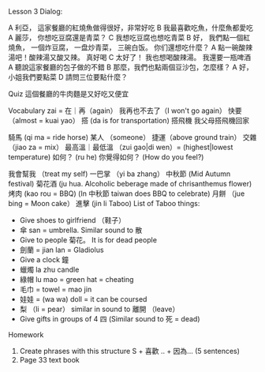 Lesson 3 Dialog:

A 利亞， 這家餐廳的紅燒魚做得很好，非常好吃
B 我最喜歡吃魚，什麼魚都愛吃
A 麗莎， 你想吃豆腐還是青菜？
C 我想吃豆腐也想吃青菜
B 好， 我們點一個紅燒魚， 一個炸豆腐， 一盘炒青菜， 三碗白饭。 你们還想吃什麼？
A 點一碗酸辣湯吧！酸辣湯又酸又辣。 真好喝
C 太好了！ 我也想喝酸辣湯。 我還要一瓶啤酒
A 聽說這家餐廳的包子做的不錯
B 那麼，我們也點兩個豆沙包，怎麼樣？
A 好，小姐我們要點菜
D 請問三位要點什麼？

Quiz
這個餐廳的牛肉麵是又好吃又便宜

Vocabulary
zai = 在｜再（again）
我再也不去了（I won't go again）
快要 （almost = kuai yao）
搭 (da is for transportation) 搭飛機 
我父母搭飛機回家

騎馬 (qi ma = ride horse)
某人 （someone）
捷運（above ground train）
交雜 （jiao za = mix）
最高溫｜最低溫 （zui gao|di wen）= (highest|lowest temperature)
如何？  (ru he)
你覺得如何？ (How do you feel?)

我會幫我 （treat my self)
一巴掌 （yi ba zhang）
中秋節 (Mid Autumn festival)
菊花酒 (ju hua. Alcoholic beberage made of chrisanthemus flower)
烤肉 (kao rou = BBQ) (In 中秋節 taiwan does BBQ to celebrate)
月餅 （jue bing = Moon cake）
進擊 (jin li Taboo)
List of Taboo things:
- Give shoes to girlfriend （鞋子）
- 傘 san = umbrella. Similar sound to 散
- Give to people 菊花。 It is for dead people
- 劍蘭 = jian lan = Gladiolus
- Give a clock 鐘
- 蠟燭 la zhu candle
- 綠帽 lu mao = green hat = cheating
- 毛巾 = towel = mao jin
- 娃娃 = (wa wa) doll = it can be coursed
- 梨 （li = pear） similar in sound to 離開 （leave）
- Give gifts in groups of 4 四 (Similar sound to 死 = dead)

Homework
1. Create phrases with this structure S + 喜歡 .. + 因為... (5 sentences)
2. Page 33 text book